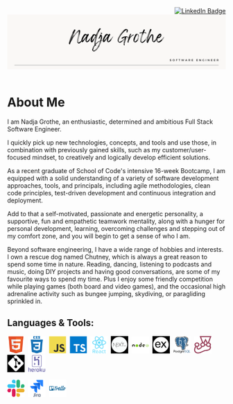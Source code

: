 <div id="badges" align="right">
    <a href="https://www.linkedin.com/in/nadja-grothe/">
        <img src="https://img.shields.io/badge/LinkedIn-blue?logo=linkedin&logoColor=white&style=for-the-badge=plastic" alt="LinkedIn Badge"/>
    </a>

</div>
<div id="header" align="left">
    <img src="./Ivory Grey Minimalist Business LinkedIn Banner-Centered.png" width="max"/>
</div>

<br>

# About Me

I am Nadja Grothe, an enthusiastic, determined and ambitious Full Stack Software Engineer.

I quickly pick up new technologies, concepts, and tools and use those, in combination with previously gained skills, such as my customer/user-focused mindset, to creatively and logically develop efficient solutions.

As a recent graduate of School of Code's intensive 16-week Bootcamp, I am equipped with a solid understanding of a variety of software development approaches, tools, and principals, including agile methodologies, clean code principles, test-driven development and continuous integration and deployment.

Add to that a self-motivated, passionate and energetic personality, a supportive, fun and empathetic teamwork mentality, along with a hunger for personal development, learning, overcoming challenges and stepping out of my comfort zone, and you will begin to get a sense of who I am.

Beyond software engineering, I have a wide range of hobbies and interests. I own a rescue dog named Chutney, which is always a great reason to spend some time in nature. Reading, dancing, listening to podcasts and music, doing DIY projects and having good conversations, are some of my favourite ways to spend my time. Plus I enjoy some friendly competition while playing games (both board and video games), and the occasional high adrenaline activity such as bungee jumping, skydiving, or paragliding sprinkled in.

## Languages & Tools:

<div>
<img src="https://github.com/devicons/devicon/blob/master/icons/html5/html5-original.svg" title="HTML5" alt="HTML" width="40" height="40"/>&nbsp;
<img src="https://github.com/devicons/devicon/blob/master/icons/css3/css3-plain-wordmark.svg"  title="CSS3" alt="CSS" width="40" height="40"/>&nbsp;
<img src="https://github.com/devicons/devicon/blob/master/icons/javascript/javascript-original.svg" title="JavaScript" alt="JavaScript" width="40" height="40"/>&nbsp;
<img src="https://github.com/devicons/devicon/blob/master/icons/typescript/typescript-original.svg" title="TypeScript" alt="TypeScript" width="40" height="40"/>&nbsp;
<img src="https://github.com/devicons/devicon/blob/master/icons/react/react-original-wordmark.svg" title="React" alt="React" width="40" height="40"/>&nbsp;
<img src="./next_black.PNG" title="NextJS" alt="NextJS" width="40" height="40"/>&nbsp;
<img src="https://github.com/devicons/devicon/blob/master/icons/nodejs/nodejs-original-wordmark.svg" title="NodeJS" alt="NodeJS" width="40" height="40"/>&nbsp;
<img src="./express_black.PNG" title="ExpressJS" alt="ExpressJS" width="40" height="40"/>&nbsp;
<img src="https://github.com/devicons/devicon/blob/master/icons/postgresql/postgresql-original-wordmark.svg" title="PostgreSQL" alt="PostgreSQL " width="40" height="40"/>&nbsp;
<img src="https://github.com/devicons/devicon/blob/master/icons/jest/jest-plain.svg" title="Jest" alt="Jest" width="40" height="40"/>&nbsp;
<img src="./git_black.PNG" title="Git" alt="Git" width="40" height="40"/>&nbsp;
<img src="https://github.com/devicons/devicon/blob/master/icons/heroku/heroku-original-wordmark.svg" title="Heroku" alt="Heroku" width="40" height="40"/>&nbsp;

<img src="https://github.com/devicons/devicon/blob/master/icons/slack/slack-original.svg" title="Slack" alt="Slack" width="40" height="40"/>&nbsp;
<img src="https://github.com/devicons/devicon/blob/master/icons/jira/jira-original-wordmark.svg" title="Jira"  alt="Jira" width="40" height="40"/>&nbsp;
<img src="https://github.com/devicons/devicon/blob/master/icons/trello/trello-plain-wordmark.svg" title="Trello"  alt="Trello" width="40" height="40"/>&nbsp;

</div>

<!--
**NadjaGrothe/NadjaGrothe** is a ✨ _special_ ✨ repository because its `README.md` (this file) appears on your GitHub profile.

Here are some ideas to get you started:

- 🔭 I’m currently working on ...
- 🌱 I’m currently learning ...
- 👯 I’m looking to collaborate on ...
- 🤔 I’m looking for help with ...
- 💬 Ask me about ...
- 📫 How to reach me: ...
- 😄 Pronouns: ...
- ⚡ Fun fact: ...
-->
